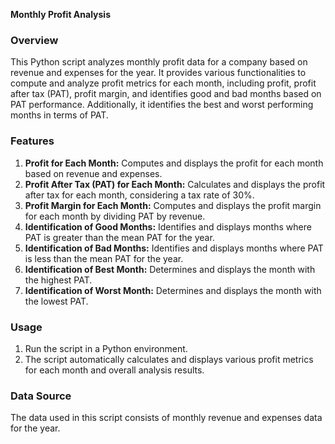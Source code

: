 **Monthly Profit Analysis**

### Overview

This Python script analyzes monthly profit data for a company based on revenue and expenses for the year. It provides various functionalities to compute and analyze profit metrics for each month, including profit, profit after tax (PAT), profit margin, and identifies good and bad months based on PAT performance. Additionally, it identifies the best and worst performing months in terms of PAT.

### Features

1. **Profit for Each Month:** Computes and displays the profit for each month based on revenue and expenses.
2. **Profit After Tax (PAT) for Each Month:** Calculates and displays the profit after tax for each month, considering a tax rate of 30%.
3. **Profit Margin for Each Month:** Computes and displays the profit margin for each month by dividing PAT by revenue.
4. **Identification of Good Months:** Identifies and displays months where PAT is greater than the mean PAT for the year.
5. **Identification of Bad Months:** Identifies and displays months where PAT is less than the mean PAT for the year.
6. **Identification of Best Month:** Determines and displays the month with the highest PAT.
7. **Identification of Worst Month:** Determines and displays the month with the lowest PAT.

### Usage

1. Run the script in a Python environment.
2. The script automatically calculates and displays various profit metrics for each month and overall analysis results.

### Data Source
The data used in this script consists of monthly revenue and expenses data for the year.
